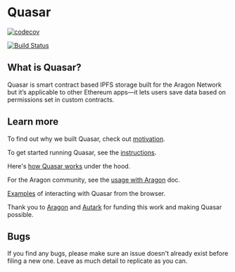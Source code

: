 # Quasar

[![codecov](https://codecov.io/gh/openworklabs/quasar/branch/primary/graph/badge.svg)](https://codecov.io/gh/openworklabs/quasar)

[![Build Status](https://travis-ci.org/openworklabs/quasar.svg?branch=primary)](https://travis-ci.org/openworklabs/quasar)

## What is Quasar?

Quasar is smart contract based IPFS storage built for the Aragon Network but it’s applicable to other Ethereum apps—it lets users save data based on permissions set in custom contracts.

## Learn more

To find out why we built Quasar, check out [motivation](https://github.com/openworklabs/quasar/blob/update/docs/docs/motivations.md).

To get started running Quasar, see the [instructions](https://github.com/openworklabs/quasar/blob/update/docs/docs/usingQuasar.md).

Here's [how Quasar works](https://github.com/openworklabs/quasar/blob/update/docs/docs/usingQuasar.md) under the hood.

For the Aragon community, see the [usage with Aragon](https://github.com/openworklabs/quasar/blob/update/docs/docs/usageWithAragon.md) doc.

[Examples](https://github.com/openworklabs/quasar/blob/update/docs/docs/examples.md) of interacting with Quasar from the browser.

Thank you to [Aragon](https://aragon.org/) and [Autark](https://www.autark.xyz/) for funding this work and making Quasar possible.

## Bugs

If you find any bugs, please make sure an issue doesn't already exist before filing a new one. Leave as much detail to replicate as you can.
